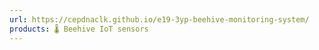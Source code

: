 ```yaml
---
url: https://cepdnaclk.github.io/e19-3yp-beehive-monitoring-system/
products: 🌡️ Beehive IoT sensors
---
```

